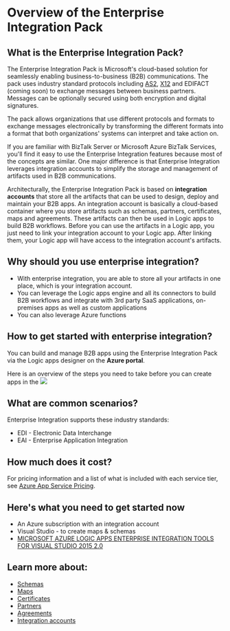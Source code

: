 <properties 
	pageTitle="Overview of Enterprise Integration | Microsoft Azure App Service" 
	description="Use the features of Enterprise Integration to enable business process and integration scenarios using Logic apps" 
	services="app-service\logic" 
	documentationCenter=".net,nodejs,java"
	authors="msftman" 
	manager="erickre" 
	editor="cgronlun"/>

<tags 
	ms.service="app-service-logic" 
	ms.workload="integration" 
	ms.tgt_pltfrm="na" 
	ms.devlang="na" 
	ms.topic="article" 
	ms.date="06/29/2016" 
	ms.author="deonhe"/>

# Overview of the Enterprise Integration Pack

## What is the Enterprise Integration Pack?
The Enterprise Integration Pack is Microsoft's cloud-based solution for seamlessly enabling business-to-business (B2B) communications. The pack uses industry standard protocols including [AS2](./app-service-logic-enterprise-integration-as2.md), [X12](./app-service-logic-enterprise-integration-x12.md) and EDIFACT (coming soon) to exchange messages between business partners. Messages can be optionally secured using both encryption and digital signatures. 

The pack allows organizations that use different protocols and formats to exchange messages electronically by transforming the different formats into a format that both organizations' systems can interpret and take action on. 

If you are familiar with BizTalk Server or Microsoft Azure BizTalk Services, you'll find it easy to use the Enterprise Integration features because most of the concepts are similar. One major difference is that Enterprise Integration leverages integration accounts to simplify the storage and management of artifacts used in B2B communications. 

Architecturally, the Enterprise Integration Pack is based on **integration accounts** that store all the artifacts that can be used to design, deploy and maintain your B2B apps. An integration account is basically a cloud-based container where you store artifacts such as schemas, partners, certificates, maps and agreements. These artifacts can then be used in Logic apps to build B2B workflows. Before you can use the artifacts in a Logic app, you just need to link your integration account to your Logic app. After linking them, your Logic app will have access to the integration account's artifacts.  

## Why should you use enterprise integration?
- With enterprise integration, you are able to store all your artifacts in one place, which is your integration account. 
- You can leverage the Logic apps engine and all its connectors to build B2B workflows and integrate with 3rd party SaaS applications, on-premises apps as well as  custom applications
- You can also leverage Azure functions

## How to get started with enterprise integration?
You can build and manage B2B apps using the Enterprise Integration Pack via the Logic apps designer on the **Azure portal**.  

Here is an overview of the steps you need to take before you can create apps in the 
![](./media/app-service-logic-enterprise-integration-overview/overview-0.png)  

## What are common scenarios?

Enterprise Integration supports these industry standards:
- EDI - Electronic Data Interchange
- EAI - Enterprise Application Integration

## How much does it cost?
For pricing information and a list of what is included with each service tier, see [Azure App Service Pricing](https://azure.microsoft.com/pricing/details/app-service/).

## Here's what you need to get started now
- An Azure subscription with an integration account
- Visual Studio - to create maps & schemas
- [MICROSOFT AZURE LOGIC APPS ENTERPRISE INTEGRATION TOOLS FOR VISUAL STUDIO 2015 2.0](https://aka.ms/vsmapsandschemas)  

## Learn more about:
- [Schemas](./app-service-logic-enterprise-integration-schemas.md "Learn about enterprise integration schemas")
- [Maps](./app-service-logic-enterprise-integration-maps.md "Learn about enterprise integration maps")
- [Certificates](./app-service-logic-enterprise-integration-certificates.md "Learn about enterprise integration certificates")
- [Partners](./app-service-logic-enterprise-integration-partners.md "Learn about enterprise integration partners")
- [Agreements](./app-service-logic-enterprise-integration-agreements.md "Learn about enterprise integration agreements")
- [Integration accounts](./app-service-logic-enterprise-integration-accounts.md "Learn about integration accounts")





